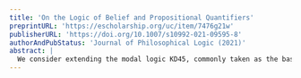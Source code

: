 ```yaml
---
title: 'On the Logic of Belief and Propositional Quantifiers'
preprintURL: 'https://escholarship.org/uc/item/7476g21w'
publisherURL: 'https://doi.org/10.1007/s10992-021-09595-8'
authorAndPubStatus: 'Journal of Philosophical Logic (2021)'
abstract: | 
  We consider extending the modal logic KD45, commonly taken as the baseline system for belief, with propositional quantifiers that can be used to formalize natural language sentences such as “everything I believe is true” or “there is some-thing that I neither believe nor disbelieve.” Our main results are axiomatizations of the logics with propositional quantifiers of natural classes of complete Boolean algebras with an operator (BAOs) validating KD45. Among them is the class of complete, atomic, and completely multiplicative BAOs validating KD45. Hence, by duality, we also cover the usual method of adding propositional quantifiers to normal modal logics by considering their classes of Kripke frames. In addition, we obtain decidability for all the concrete logics we discuss.
---
```

